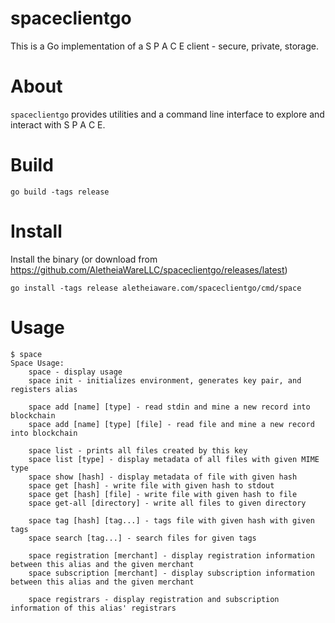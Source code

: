 spaceclientgo
=============

This is a Go implementation of a S P A C E client - secure, private, storage.

# About

`spaceclientgo` provides utilities and a command line interface to explore and interact with S P A C E.

# Build

    go build -tags release

# Install

Install the binary (or download from https://github.com/AletheiaWareLLC/spaceclientgo/releases/latest)

    go install -tags release aletheiaware.com/spaceclientgo/cmd/space

# Usage

```
$ space
Space Usage:
    space - display usage
    space init - initializes environment, generates key pair, and registers alias

    space add [name] [type] - read stdin and mine a new record into blockchain
    space add [name] [type] [file] - read file and mine a new record into blockchain

    space list - prints all files created by this key
    space list [type] - display metadata of all files with given MIME type
    space show [hash] - display metadata of file with given hash
    space get [hash] - write file with given hash to stdout
    space get [hash] [file] - write file with given hash to file
    space get-all [directory] - write all files to given directory

    space tag [hash] [tag...] - tags file with given hash with given tags
    space search [tag...] - search files for given tags

    space registration [merchant] - display registration information between this alias and the given merchant
    space subscription [merchant] - display subscription information between this alias and the given merchant

    space registrars - display registration and subscription information of this alias' registrars
```
